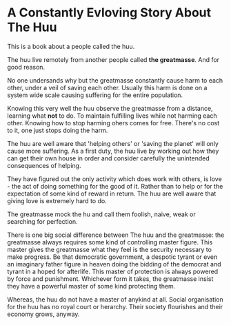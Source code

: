 # A Constantly Evloving Story About **The Huu**
This is a book about a people called the huu.

The huu live remotely from another people called **the greatmasse**. And for good reason.

No one undersands why but the greatmasse constantly cause harm to each other, under a veil of saving each other. Usually this harm is done on a system wide scale causing suffering for the entire population.

Knowing this very well the huu observe the greatmasse from a distance, learning what **not** to do. To maintain fulfilling lives while not harming each other. Knowing how to stop harming ohers comes for free. There's no cost to it, one just stops doing the harm.

The huu are well aware that 'helping others' or 'saving the planet' will only cause more suffering. As a first duty, the huu live by working out how they can get their own house in order and consider carefully the unintended consequences of helping.

They have figured out the only activity which does work with others, is love - the act of doing something for the good of it. Rather than to help or for the expectation of some kind of reward in return. The huu are well aware that giving love is extremely hard to do.

The greatmasse mock the hu and call them foolish, naive, weak or searching for perfection.

There is one big social difference between The huu and the greatmasse: the greatmasse always requires some kind of controlling master figure. This master gives the greatmasse what they feel is the security necessary to make progress. Be that democratic government, a despotic tyrant or even an imaginary father figure in heaven doing the bidding of the democrat and tyrant in a hoped for afterlife. This master of protection is always powered by force and punishment. Whichever form it takes, the greatmasse insist they have a powerful master of some kind protecting them. 

Whereas, the huu do not have a master of anykind at all. Social organisation for the huu has no royal court or herarchy. Their society flourishes and their economy grows, anyway.
